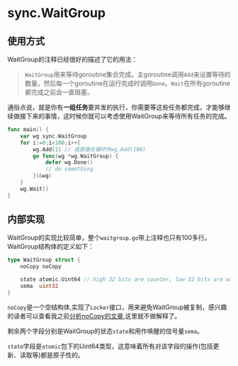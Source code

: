 sync.WaitGroup
===
## 使用方式
WaitGroup的注释已经很好的描述了它的用法：

> `WaitGroup`用来等待goroutine集合完成。主goroutine调用`Add`来设置等待的数量。然后每一个goroutine在运行完成时调用`Done`。`Wait`在所有goroutine都完成之前会一直阻塞。

通俗点说，就是你有**一组任务**要并发的执行，你需要等这些任务都完成，才能够继续做接下来的事情，这时候你就可以考虑使用WaitGroup来等待所有任务的完成。
```go
func main() {
    var wg sync.WaitGroup
    for i:=0;i<100;i++{
        wg.Add(1) // 或直接在循环外wg.Add(100)
        go func(wg *wg.WaitGroup) {
            defer wg.Done()
            // do something
        }(&wg)
    }
    wg.Wait()
}
```

## 内部实现
WaitGroup的实现比较简单，整个`waitgroup.go`带上注释也只有100多行。  
WaitGroup结构体的定义如下：
```go
type WaitGroup struct {
	noCopy noCopy

	state atomic.Uint64 // high 32 bits are counter, low 32 bits are waiter count.
	sema  uint32
}
```
`noCopy`是一个空结构体,实现了`Locker`接口，用来避免WaitGroup被复制，感兴趣的读者可以查看我之前[分析noCopy的文章](/articles/go-vet/copylock.md),这里就不做解释了。

剩余两个字段分别是WaitGroup的状态`state`和用作唤醒的信号量`sema`。

`state`字段是`atomic`包下的Uint64类型，这意味着所有对该字段的操作(包括更新、读取等)都是原子性的。